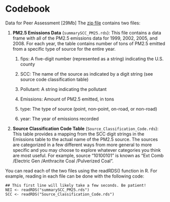 # Codebook

Data for Peer Assessment [29Mb]
The [zip file](https://d396qusza40orc.cloudfront.net/exdata%2Fdata%2FNEI_data.zip)
contains two files: 

1. **PM2.5 Emissions Data** (`summarySCC_PM25.rds`): This file contains a data
   frame with all of the PM2.5 emissions data for 1999, 2002, 2005, and 2008.
   For each year, the table contains number of tons of PM2.5 emitted from a specific
   type of source for the entire year.

	1. fips: A five-digit number (represented as a string) indicating the U.S. county
	
    2. SCC: The name of the source as indicated by a digit string (see source code classification table)

    3. Pollutant: A string indicating the pollutant

    4. Emissions: Amount of PM2.5 emitted, in tons

    5. type: The type of source (point, non-point, on-road, or non-road)

    6. year: The year of emissions recorded

2. **Source Classification Code Table** (`Source_Classification_Code.rds`): This
   table provides a mapping from the SCC digit strings in the Emissions table
   to the actual name of the PM2.5 source. The sources are categorized in a
   few different ways from more general to more specific and you may choose
   to explore whatever categories you think are most useful. For example, source
   “10100101” is known as “Ext Comb /Electric Gen /Anthracite Coal /Pulverized Coal”.

You can read each of the two files using the readRDS() function in R.
For example, reading in each file can be done with the following code:

```
## This first line will likely take a few seconds. Be patient!
NEI <- readRDS("summarySCC_PM25.rds")
SCC <- readRDS("Source_Classification_Code.rds")
```

	
